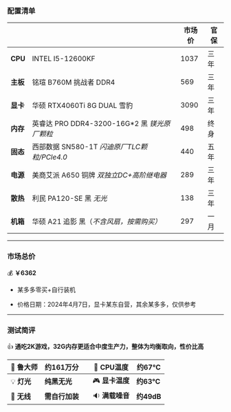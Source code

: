 ### 配置清单



|          |                                    | 市场价  | 官保 |
| -------- |------------------------------------|------|----|
| **CPU**  | INTEL I5-12600KF                   | 1037 | 三年 |
| **主板** | 铭瑄 B760M 挑战者 DDR4                  | 569  | 三年 |
| **显卡** | 华硕 RTX4060Ti 8G DUAL 雪豹            | 3090 | 三年 |
| **内存** | 英睿达 PRO DDR4-3200-16G*2 黑 *镁光原厂颗粒* | 498  | 终身 |
| **固态** | 西部数据 SN580-1T *闪迪原厂TLC颗粒/PCle4.0*  | 440  | 五年 |
| **电源** | 美商艾派 A650 铜牌 *双独立DC+高阶继电器*         | 289  | 三年 |
| **散热** | 利民 PA120-SE 黑 *无光*                 | 138  | 三年 |
| **机箱** | 华硕 A21 追影 黑（*不含风扇，按需购买）*           | 297  | 一月 |



***



### 市场总价 

:moneybag:  **￥6362**

- 某多多零买+自行装机

- 价格日期：2024年4月7日，显卡某东自营，其余某多多，仅供参考

  

***



### 测试简评

:+1:  **通吃2K游戏，32G内存更适合中度生产力，整体为均衡取向，性价比高**

| :santa: **鲁大师**    | **约161万分** |      | :diamond_shape_with_a_dot_inside: **CPU温度** | **约67℃**  |
|--------------------|------------| ---- |---------------------------------------------|-----------|
| :bulb: **灯光**      | **纯黑无光**   |      | :video_game: **显卡温度**                       | **约63℃**  |
| :signal_strength: **无线** | **需自行加装**  |      | :sound: **满载噪音**                            | **约49dB** |
